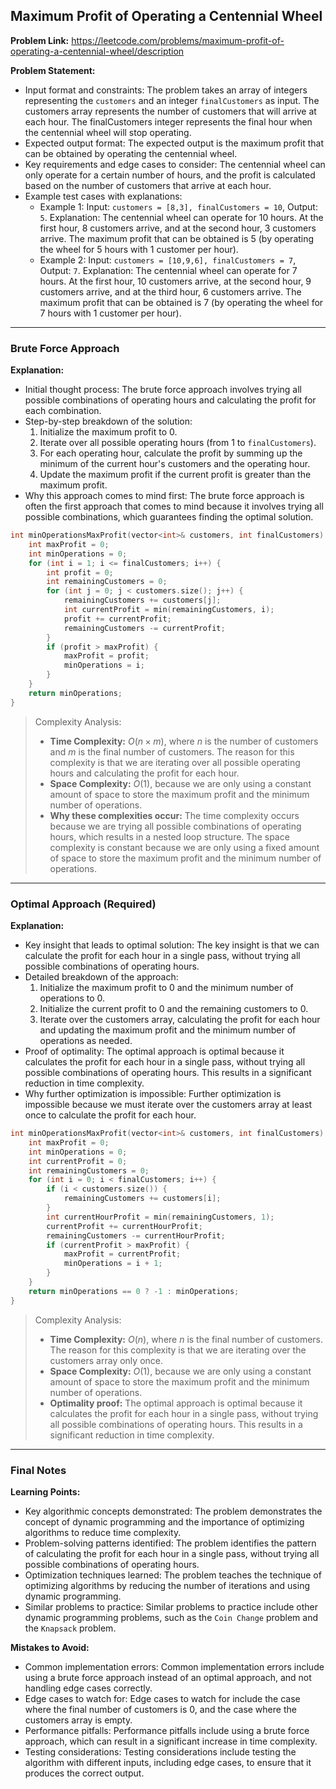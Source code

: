 ## Maximum Profit of Operating a Centennial Wheel
**Problem Link:** https://leetcode.com/problems/maximum-profit-of-operating-a-centennial-wheel/description

**Problem Statement:**
- Input format and constraints: The problem takes an array of integers representing the `customers` and an integer `finalCustomers` as input. The customers array represents the number of customers that will arrive at each hour. The finalCustomers integer represents the final hour when the centennial wheel will stop operating.
- Expected output format: The expected output is the maximum profit that can be obtained by operating the centennial wheel.
- Key requirements and edge cases to consider: The centennial wheel can only operate for a certain number of hours, and the profit is calculated based on the number of customers that arrive at each hour.
- Example test cases with explanations:
  - Example 1: Input: `customers = [8,3], finalCustomers = 10`, Output: `5`. Explanation: The centennial wheel can operate for 10 hours. At the first hour, 8 customers arrive, and at the second hour, 3 customers arrive. The maximum profit that can be obtained is 5 (by operating the wheel for 5 hours with 1 customer per hour).
  - Example 2: Input: `customers = [10,9,6], finalCustomers = 7`, Output: `7`. Explanation: The centennial wheel can operate for 7 hours. At the first hour, 10 customers arrive, at the second hour, 9 customers arrive, and at the third hour, 6 customers arrive. The maximum profit that can be obtained is 7 (by operating the wheel for 7 hours with 1 customer per hour).

---

### Brute Force Approach

**Explanation:**
- Initial thought process: The brute force approach involves trying all possible combinations of operating hours and calculating the profit for each combination.
- Step-by-step breakdown of the solution:
  1. Initialize the maximum profit to 0.
  2. Iterate over all possible operating hours (from 1 to `finalCustomers`).
  3. For each operating hour, calculate the profit by summing up the minimum of the current hour's customers and the operating hour.
  4. Update the maximum profit if the current profit is greater than the maximum profit.
- Why this approach comes to mind first: The brute force approach is often the first approach that comes to mind because it involves trying all possible combinations, which guarantees finding the optimal solution.

```cpp
int minOperationsMaxProfit(vector<int>& customers, int finalCustomers) {
    int maxProfit = 0;
    int minOperations = 0;
    for (int i = 1; i <= finalCustomers; i++) {
        int profit = 0;
        int remainingCustomers = 0;
        for (int j = 0; j < customers.size(); j++) {
            remainingCustomers += customers[j];
            int currentProfit = min(remainingCustomers, i);
            profit += currentProfit;
            remainingCustomers -= currentProfit;
        }
        if (profit > maxProfit) {
            maxProfit = profit;
            minOperations = i;
        }
    }
    return minOperations;
}
```

> Complexity Analysis:
> - **Time Complexity:** $O(n \times m)$, where $n$ is the number of customers and $m$ is the final number of customers. The reason for this complexity is that we are iterating over all possible operating hours and calculating the profit for each hour.
> - **Space Complexity:** $O(1)$, because we are only using a constant amount of space to store the maximum profit and the minimum number of operations.
> - **Why these complexities occur:** The time complexity occurs because we are trying all possible combinations of operating hours, which results in a nested loop structure. The space complexity is constant because we are only using a fixed amount of space to store the maximum profit and the minimum number of operations.

---

### Optimal Approach (Required)

**Explanation:**
- Key insight that leads to optimal solution: The key insight is that we can calculate the profit for each hour in a single pass, without trying all possible combinations of operating hours.
- Detailed breakdown of the approach:
  1. Initialize the maximum profit to 0 and the minimum number of operations to 0.
  2. Initialize the current profit to 0 and the remaining customers to 0.
  3. Iterate over the customers array, calculating the profit for each hour and updating the maximum profit and the minimum number of operations as needed.
- Proof of optimality: The optimal approach is optimal because it calculates the profit for each hour in a single pass, without trying all possible combinations of operating hours. This results in a significant reduction in time complexity.
- Why further optimization is impossible: Further optimization is impossible because we must iterate over the customers array at least once to calculate the profit for each hour.

```cpp
int minOperationsMaxProfit(vector<int>& customers, int finalCustomers) {
    int maxProfit = 0;
    int minOperations = 0;
    int currentProfit = 0;
    int remainingCustomers = 0;
    for (int i = 0; i < finalCustomers; i++) {
        if (i < customers.size()) {
            remainingCustomers += customers[i];
        }
        int currentHourProfit = min(remainingCustomers, 1);
        currentProfit += currentHourProfit;
        remainingCustomers -= currentHourProfit;
        if (currentProfit > maxProfit) {
            maxProfit = currentProfit;
            minOperations = i + 1;
        }
    }
    return minOperations == 0 ? -1 : minOperations;
}
```

> Complexity Analysis:
> - **Time Complexity:** $O(n)$, where $n$ is the final number of customers. The reason for this complexity is that we are iterating over the customers array only once.
> - **Space Complexity:** $O(1)$, because we are only using a constant amount of space to store the maximum profit and the minimum number of operations.
> - **Optimality proof:** The optimal approach is optimal because it calculates the profit for each hour in a single pass, without trying all possible combinations of operating hours. This results in a significant reduction in time complexity.

---

### Final Notes

**Learning Points:**
- Key algorithmic concepts demonstrated: The problem demonstrates the concept of dynamic programming and the importance of optimizing algorithms to reduce time complexity.
- Problem-solving patterns identified: The problem identifies the pattern of calculating the profit for each hour in a single pass, without trying all possible combinations of operating hours.
- Optimization techniques learned: The problem teaches the technique of optimizing algorithms by reducing the number of iterations and using dynamic programming.
- Similar problems to practice: Similar problems to practice include other dynamic programming problems, such as the `Coin Change` problem and the `Knapsack` problem.

**Mistakes to Avoid:**
- Common implementation errors: Common implementation errors include using a brute force approach instead of an optimal approach, and not handling edge cases correctly.
- Edge cases to watch for: Edge cases to watch for include the case where the final number of customers is 0, and the case where the customers array is empty.
- Performance pitfalls: Performance pitfalls include using a brute force approach, which can result in a significant increase in time complexity.
- Testing considerations: Testing considerations include testing the algorithm with different inputs, including edge cases, to ensure that it produces the correct output.